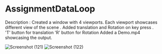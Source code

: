 # AssignmentDataLoop

Description : 
Created a window with 4 viewports. Each viewport showcases different view of the scene . 
Added translation and Rotation on key press .
'T' button for translation 
'R' button for Rotation
Added a Demo.mp4 showcasing the output.


![Screenshot (121)](https://user-images.githubusercontent.com/39801925/217218234-4d09acf7-9030-483c-8c61-928fab16af68.png)
![Screenshot (122)](https://user-images.githubusercontent.com/39801925/217218242-11a8bf27-a3cb-4e56-9b48-2b30ec29d191.png)
